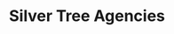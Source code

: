 ---
title: "Silver Tree Agencies"
layout: "about"
draft: false

# who_we_are
who_we_are:
  enable: true
  subtitle: "Design And Expertise"
  title: "Silver Tree Agencies"
  description: "We work and aim to provide value to our clients and predominantly work with teams of people who are open to allowing us to do the amazing work we do and really nail down what their core problems are and fixing it organized and swift way."

  image: "images/sta/sta1.jpg"

# what_we_do
what_we_do:
  enable: true
  subtitle: "Read On To Find Out"
  title: "What We Do"
  block:
  - title: "Standardize Complexity"
    content: "While we offer bundles and deals, and a variety of packages for clients that just want the service and done we perfected order in chaos, which means we can take on tough projects and deliver on them!"

  - title: "Design Is Our Core"
    content: "Like our parent company [TZF](https://technologically-zealous-family.business.site/?m=true) we have mastered and understand the center of all business, goods and services lies in appeal. That is what we are good at, data driven educated appeal for your specific business."
    
  - title: "Save You Time and Money"
    content: "We save you time because we come fully featured and decked out with years of experiance, Your ery own agency that will handle either specific parts of your business that deals with branding or a special project made to give you more reach, it's up to you to decide how we spend our time and how you spend your money."
    
  - title: "Research and Development"
    content: "We can't promise that we have all the knowledge of your specific business or industry. What we can promise is a vow to use our Experiance and skills so it enables us to serve you in the best way possible."

  - title: "Seemless Experience & Competance"
    content: "From structing the project we will work on for months to come in the first few meetings to getting signed on with your personal agent we provide a seemless process for you to inquire, make a decision, plan everything out and organize it. That way we can do the work we love."


# our team
our_team:
  enable: true
  subtitle: "Our members"
  title: "The People Behind"
  description: "We were freelance designers and developers, constantly enhancing our <br> skills with a mission to provide value to our clients."
  team:
  - name: "Glenville Dixon Jr"
    image: "images/about/team/01.jpg"
    designation: "Web Development, Agent & Founder"
  - name: "Ubani Danvers"
    image: "images/about/team/02.jpg"
    designation: "Marketing & SMM"
  - name: "Samantha Simon"
    image: "images/about/team/03.jpg"
    designation: "Communications"
  - name: "Devonte Tongue"
    image: "images/about/team/03.jpg"
    designation: "Graphic Designer"


# our_mission
our_mission:
  enable: true
  subtitle: "OUR MISSION"
  title: "At Our Core"
  description: "Silver Tree Agency Aims to perfect the act of providing reliable creative services for entrepreneurs, corporations, and communities with our detailed people centric approach to problems that our clients face to guide our expertise and imagination to a outstanding solution and an unreal reality."

  image: "images/sta/sta2.jpg"

# about_video
about_video:
  enable: false
  subtitle: "A Short Video"
  title: "You Keep The Line Open, We Keep It Moving. - You Take Care Of The Payments, We Take Care Of The Rest."
  description: ""
  video_url: "https://www.youtube.com/embed/dyZcRRWiuuw"
  video_thumbnail: "images/about/video-popup-2.jpg"


# brands
brands_carousel:
  enable: false
  subtitle: "Our Clients & Partners"
  title: "Trusted By And Worked With many Companies and Individuals"
  section: "/" # brand images comming form _index.md


# our office
our_office:
  enable: true
  subtitle: "Our Focused Locations"
  title: "With Special Attention to these countries and States"
  description: "By Focusing on different locations we are able to collect research and data on the market that is most relevant to you and offer you a service that no one else in the industry can beat."
  office_locations:
  - city: "Antigua & Barbuda"
    country_flag: "images/about/flags/AG.png"
  - city: "Australia, Perth"
    country_flag: "images/about/flags/au.png"
  - city: "United States, Oregon"
    country_flag: "images/about/flags/US.png"
---